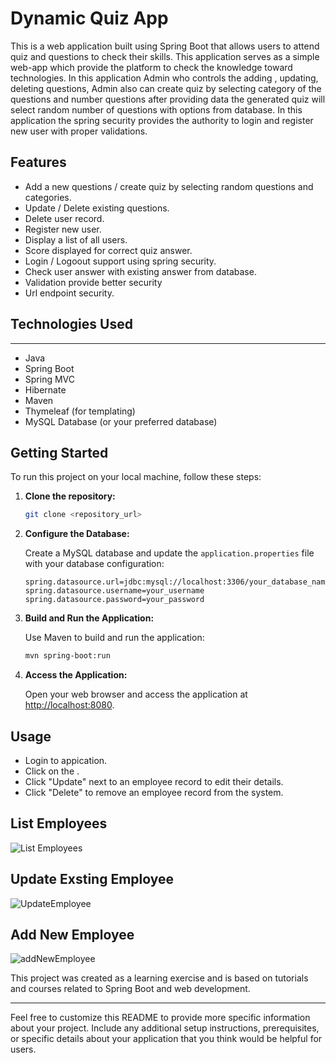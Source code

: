 # Dynamic Quiz App

This is a web application built using Spring Boot that allows users to attend quiz and questions to check their skills. This application serves as a simple web-app which provide the platform to check the knowledge toward technologies. In this application Admin who controls the adding , updating, deleting questions, Admin also can create quiz by selecting category of the questions and number questions after providing data the generated quiz will select random number of questions with options from database. In this application the spring security provides the authority to login and register new user with proper validations.

## Features

- Add a new questions / create quiz by selecting random questions and categories.
- Update / Delete existing questions.
- Delete user record.
- Register new user.
- Display a list of all users.
- Score displayed for correct quiz answer.
- Login / Logoout support using spring security.
- Check user answer with existing answer from database.
- Validation provide better security
- Url endpoint security.

## Technologies Used
--------------------------------------------------------------------------------------------------------------------
- Java
- Spring Boot
- Spring MVC
- Hibernate
- Maven
- Thymeleaf (for templating)
- MySQL Database (or your preferred database)

## Getting Started

To run this project on your local machine, follow these steps:

1. **Clone the repository:**

   ```bash
   git clone <repository_url>
   ```

2. **Configure the Database:**

   Create a MySQL database and update the `application.properties` file with your database configuration:

   ```properties
   spring.datasource.url=jdbc:mysql://localhost:3306/your_database_name
   spring.datasource.username=your_username
   spring.datasource.password=your_password
   ```

3. **Build and Run the Application:**

   Use Maven to build and run the application:

   ```bash
   mvn spring-boot:run
   ```

4. **Access the Application:**

   Open your web browser and access the application at [http://localhost:8080](http://localhost:8080).

## Usage

- Login to appication.
- Click on the .
- Click "Update" next to an employee record to edit their details.
- Click "Delete" to remove an employee record from the system.


## List Employees
![List Employees](Welcome.png)

## Update Exsting Employee
![UpdateEmployee](UpdatingEmployee.png)

## Add New Employee
![addNewEmployee](AddingNewEmployee.png)



This project was created as a learning exercise and is based on tutorials and courses related to Spring Boot and web development.

---

Feel free to customize this README to provide more specific information about your project. Include any additional setup instructions, prerequisites, or specific details about your application that you think would be helpful for users.

